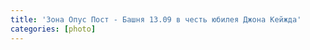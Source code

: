 ```yaml
---
title: 'Зона Опус Пост - Башня 13.09 в честь юбилея Джона Кейжда'
categories: [photo]
---
```

<img alt="" src="./img/2012_09_13_SISTEMA_KONZERT_P1390169_!.jpeg" class="img-thumbnail"/>
<img alt="" src="./img/2012_09_13_SISTEMA_KONZERT_P1390157_!.jpeg" class="img-thumbnail"/>
<img alt="" src="./img/2012_09_13_SISTEMA_KONZERT_P1390183_!.jpeg" class="img-thumbnail"/>
<img alt="" src="./img/2012_09_13_SISTEMA_KONZERT_P1390173_!.jpeg" class="img-thumbnail"/>
<img alt="" src="./img/2012_09_13_SISTEMA_KONZERT_P1390173_!.jpeg" class="img-thumbnail"/>
<img alt="" src="./img/2012_09_13_SISTEMA_KONZERT__DSC9612_!.jpeg" class="img-thumbnail"/>
<img alt="" src="./img/2012_09_13_SISTEMA_KONZERT__DSC9634_!.jpeg" class="img-thumbnail"/>
<img alt="" src="./img/2012_09_13_SISTEMA_KONZERT__DSC9671_!.jpeg" class="img-thumbnail"/>
<img alt="" src="./img/2012_09_13_SISTEMA_KONZERT__DSC9552_!.jpeg" class="img-thumbnail"/>
<img alt="" src="./img/2012_09_13_SISTEMA_KONZERT_P1390186_!.jpeg" class="img-thumbnail"/>
<img alt="" src="./img/2012_09_13_SISTEMA_KONZERT_P1390244_Konz_Ek_H_1.jpeg" class="img-thumbnail"/>
<img alt="" src="./img/2012_09_13_SISTEMA_KONZERT_P1390383_!.jpeg" class="img-thumbnail"/>
<img alt="" src="./img/2012_09_13_SISTEMA_KONZERT_P1390273_!_s.jpeg" class="img-thumbnail"/>
<img alt="" src="./img/2012_09_13_SISTEMA_KONZERT_P1390247_!.jpeg" class="img-thumbnail"/>
<img alt="" src="./img/2012_09_13_SISTEMA_KONZERT_P1390229_!.jpeg" class="img-thumbnail"/>
<img alt="" src="./img/2012_09_13_SISTEMA_KONZERT_P1390198_!.jpeg" class="img-thumbnail"/>
<img alt="" src="./img/2012_09_13_SISTEMA_KONZERT_P1390213_!.jpeg" class="img-thumbnail"/>
<img alt="" src="./img/2012_09_13_SISTEMA_KONZERT__DSC9514_!.jpeg" class="img-thumbnail"/>
<img alt="" src="./img/2012_09_13_SISTEMA_KONZERT__DSC9536_VYSOTKA_01_cr.jpeg" class="img-thumbnail"/>
<img alt="" src="./img/2012_09_13_SISTEMA_KONZERT__DSC9572_Hram_left.jpeg" class="img-thumbnail"/>
<img alt="" src="./img/2012_09_13_SISTEMA_KONZERT__DSC9589_GOR_VYSOTKI_!.jpeg" class="img-thumbnail"/>
<img alt="" src="./img/2012_09_13_SISTEMA_KONZERT__DSC9508_OLGA.jpeg" class="img-thumbnail"/>
<img alt="" src="./img/IMG_1069.jpeg" class="img-thumbnail"/>
<img alt="" src="./img/IMG_0979.jpeg" class="img-thumbnail"/>
